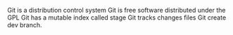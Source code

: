 Git is a distribution control system
Git is free software distributed under the GPL
Git has a mutable index called stage
Git tracks changes files
Git create dev branch.
